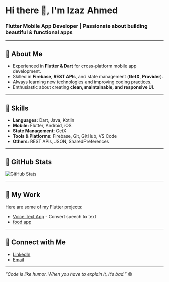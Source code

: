 # Hi there 👋, I'm Izaz Ahmed
### Flutter Mobile App Developer | Passionate about building beautiful & functional apps

---

## 🔹 About Me
- Experienced in **Flutter & Dart** for cross-platform mobile app development.
- Skilled in **Firebase**, **REST APIs**, and state management (**GetX**, **Provider**).
- Always learning new technologies and improving coding practices.
- Enthusiastic about creating **clean, maintainable, and responsive UI**.

---

## 🔹 Skills
- **Languages:** Dart, Java, Kotlin
- **Mobile:** Flutter, Android, iOS
- **State Management:** GetX
- **Tools & Platforms:** Firebase, Git, GitHub, VS Code
- **Others:** REST APIs, JSON, SharedPreferences

---

## 🔹 GitHub Stats
![GitHub Stats](https://github-readme-stats.vercel.app/api?username=ahizaz&show_icons=true&hide_border=true&theme=radical)

---

## 🔹 My Work
Here are some of my Flutter projects:
- [Voice Text App](https://github.com/ahizaz/voice_text) - Convert speech to text
-  [food app](https://github.com/ahizaz/food_app)
  

---

## 🔹 Connect with Me
- [LinkedIn](https://www.linkedin.com/in/izaz-ahmed-62601132b/)
- [Email](izaz3531ahmed@gmail.com)

---

*“Code is like humor. When you have to explain it, it’s bad.”* 😄
